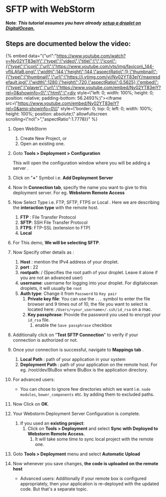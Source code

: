 # SFTP with WebStorm

**Note**: _**This tutorial assumes you have already**_ [_**setup a droplet on DigitalOcean.**_](https://training.shoppinpal.com/setup.html)

## Steps are documented below the video:

{% embed data="{\"url\":\"https://www.youtube.com/watch?v=Ny02YT83ejY\",\"type\":\"video\",\"title\":\"\",\"icon\":{\"type\":\"icon\",\"url\":\"https://www.youtube.com/yts/img/favicon\_144-vfliLAfaB.png\",\"width\":144,\"height\":144,\"aspectRatio\":1},\"thumbnail\":{\"type\":\"thumbnail\",\"url\":\"https://i.ytimg.com/vi/Ny02YT83ejY/maxresdefault.jpg\",\"width\":1280,\"height\":720,\"aspectRatio\":0.5625},\"embed\":{\"type\":\"player\",\"url\":\"https://www.youtube.com/embed/Ny02YT83ejY?rel=0&showinfo=0\",\"html\":\"<div style=\\\"left: 0; width: 100%; height: 0; position: relative; padding-bottom: 56.2493%;\\\"><iframe src=\\\"https://www.youtube.com/embed/Ny02YT83ejY?rel=0&amp;showinfo=0\\\" style=\\\"border: 0; top: 0; left: 0; width: 100%; height: 100%; position: absolute;\\\" allowfullscreen scrolling=\\\"no\\\"></iframe></div>\",\"aspectRatio\":1.7778}}" %}

1. Open WebStorm
   1. Create New Project, or
   2. Open an existing one.
2. Goto **Tools &gt; Deployment &gt; Configuration**

   This will open the configuration window where you will be adding a server .

3. Click on "**+**" Symbol i.e. **Add Deployment Server**
4. Now In **Connection tab**, specify the name you want to give to this deployment server. For eg. **Webstorm Remote Access**
5. Now Select Type i.e. FTP, SFTP, FTPS or Local . Here we are describing the **interaction type** with the remote host.
   1. **FTP** : File Transfer Protocol
   2. **SFTP**: SSH File Transfer Protocol
   3. **FTPS**: FTP-SSL \(extension to FTP\)
   4. **Local**
6. For This demo, **We will be selecting SFTP**.
7. Now Specify other details as :
   1. **Host** : mention the IPv4 address of your droplet.
   2. **port** : 22
   3. **rootpath**: / \(Specifies the root path of your droplet. Leave it alone if you are not an advanced user\)
   4. **username**: username for logging into your droplet. For digitalocean droplets, it will usually be `root`
   5. **Auth type**: Change it from `Password` to `Key pair`
      1. **Private key file**: You can use the `...` symbol to enter the file browser and 9 times out of 10, the file you want to select is located here: `/Users/<your_username>/.ssh/id_rsa` on a mac.
      2. **Key passphrase**: Provide the password you used to encrypt your `id_rsa` file.
         1. enable the `Save passphrase` checkbox
8. Additionally click on "**Test SFTP Connection**" to verify if your connection is authorized or not.
9. Once your connection is successful, navigate to **Mappings tab** .
   1. **Local Path** : path of your application in your system
   2. **Deployment Path** : path of your application on the remote host. For eg. /root/dev/BluBox where BluBox is the application directory.
10. For advanced users:
    * You can chose to ignore few directories which we want i.e. `node modules`, `bower_components` etc. by adding them to excluded paths.
11. Now Click on **OK**.
12. Your Webstorm Deployment Server Configuration is complete.
    1. If you used an **existing project**:
       1. Click on **Tools &gt; Deployment**  and select **Sync with Deployed to Webstorm Remote Access.**
          1. It will take some time to sync local project with the remote one.
13. Goto **Tools &gt; Deployment** menu and select **Automatic Upload**
14. Now whenever you save changes, **the code is uploaded on the remote host**
    * Advanced users: Additionally if your remote box is configured appropriately, then your application is re-deployed with the updated code. But that's a separate topic.


